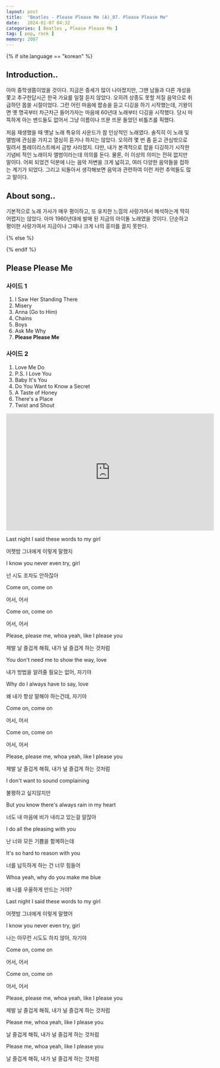 ```yaml
---
layout: post
title:  "Beatles - Please Please Me (A)_07. Please Please Me"
date:   2024-01-07 04:32
categories: [ Beatles , Please Please Me ]
tag: [ pop, rock ]
memory: 2007
---
```


{% if site.language == "korean" %}

## Introduction..

아마 중학생쯤이었을 것이다. 지금은 증세가 많이 나아졌지만, 그땐 남들과 다른 개성을 쫓고 추구한답시곤 한국 가요를 일절 듣지 않았다. 오히려 상종도 못할 저질 음악으로 취급하던 몹쓸 시절이었다. 그런 어린 마음에 팝송을 듣고 디깅을 하기 시작했는데, 기왕이면 옛 명곡부터 차근차근 들어가자는 마음에 60년대 노래부터 디깅을 시작했다. 당시 마뜩하게 아는 밴드들도 없어서 그냥 이름이나 뜨문 뜨문 들었던 비틀즈를 픽했다.

처음 재생했을 때 옛날 노래 특유의 사운드가 참 인상적인 노래였다. 솔직히 이 노래 및 앨범에 관심을 가지고 열심히 듣거나 하지는 않았다. 오히려 몇 번 좀 듣고 관심밖으로 밀려서 플레이리스트에서 금방 사라졌지. 다만, 내가 본격적으로 팝을 디깅하기 시작한 기념비 적인 노래이자 앨범이라는데 의의를 둔다. 물론, 이 이상의 의미는 전혀 없지만 말이다. 어찌 되었건 덕분에 나는 음악 저변을 크게 넓히고, 여러 다양한 음악들을 접하는 계기가 되었다. 그리고 되돌아서 생각해보면 음악과 관련하여 이런 저런 추억들도 많고 말이다.

## About song..

기본적으로 노래 가사가 매우 평이하고, 또 유치한 느낌의 사랑가여서 해석하는게 딱히 어렵지는 않았다. 아마 1960년대에 발매 된 지금의 아이돌 노래였을 것이다. 단순하고 평이한 사랑가여서 지금이나 그때나 크게 나의 흥미를 끌지 못한다.

{% else %}

{% endif %}

## Please Please Me

### 사이드 1

1. I Saw Her Standing There
2. Misery
3. Anna (Go to Him)
4. Chains
5. Boys
6. Ask Me Why
7. **Please Please Me**

### 사이드 2

1. Love Me Do
2. P.S. I Love You
3. Baby It's You
4. Do You Want to Know a Secret
5. A Taste of Honey
6. There's a Place
7. Twist and Shout

<iframe width="560" height="315" src="https://www.youtube.com/embed/czw8eqepir8?si=oEUGCCWcvMdWugLC" title="YouTube video player" frameborder="0" allow="accelerometer; autoplay; clipboard-write; encrypted-media; gyroscope; picture-in-picture; web-share" allowfullscreen></iframe>

Last night I said these words to my girl

어젯밤 그녀에게 이렇게 말했지

I know you never even try, girl

넌 시도 조차도 안하잖아

Come on, come on

어서, 어서

Come on, come on

어서, 어서

Please, please me, whoa yeah, like I please you

제발 날 즐겁게 해줘, 내가 널 즐겁게 하는 것처럼

You don't need me to show the way, love

내가 방법을 알려줄 필요는 없어, 자기야

Why do I always have to say, love

왜 내가 항상 말해야 하는건데, 자기야

Come on, come on

어서, 어서

Come on, come on

어서, 어서

Please, please me, whoa yeah, like I please you

제발 날 즐겁게 해줘, 내가 널 즐겁게 하는 것처럼

I don't want to sound complaining

불평하고 싶지않지만

But you know there's always rain in my heart

너도 내 마음에 비가 내리고 있는걸 알잖아

I do all the pleasing with you

난 너와 모든 기쁨을 함께하는데

It's so hard to reason with you

너를 납득하게 하는 건 너무 힘들어

Whoa yeah, why do you make me blue

왜 나를 우울하게 만드는 거야?

Last night I said these words to my girl

어젯밤 그녀에게 이렇게 말했어

I know you never even try, girl

나는 아무런 시도도 하지 않아, 자기야

Come on, come on

어서, 어서

Come on, come on

어서, 어서

Please, please me, whoa yeah, like I please you

제발 날 즐겁게 해줘, 내가 널 즐겁게 하는 것처럼

Please me, whoa yeah, like I please you

날 즐겁게 해줘, 내가 널 즐겁게 하는 것처럼

Please me, whoa yeah, like I please you

날 즐겁게 해줘, 내가 널 즐겁게 하는 것처럼